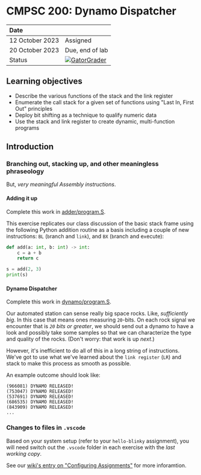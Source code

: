 # CMPSC 200: Dynamo Dispatcher

| Date              |          |
|:------------------|:---------|
| 12 October 2023 | Assigned  |
| 20 October 2023| Due, end of lab       |
| Status           | [![GatorGrader](../../actions/workflows/main.yml/badge.svg)](../../actions/workflows/main.yml) |


## Learning objectives

* Describe the various functions of the stack and the link register
* Enumerate the call stack for a given set of functions using "Last In, First Out" principles
* Deploy bit shifting as a technique to qualify numeric data
* Use the stack and link register to create dynamic, multi-function programs

## Introduction

### Branching out, stacking up, and other meaningless phraseology

But, _very meaningful Assembly instructions_.

#### Adding it up

Complete this work in [adder/program.S](adder/program.S).

This exercise replicates our class discussion of the basic stack frame using the following Python addition routine as a basis including a couple of new instructions: `BL` (`b`ranch and `link`), and `BX` (`b`ranch and e`x`ecute):

```python
def add(a: int, b: int) -> int:
	c = a + b
	return c

s = add(2, 3)
print(s)
```

#### Dynamo Dispatcher

Complete this work in [dynamo/program.S](dynamo/program.S).

Our automated station can sense really big space rocks. Like, _sufficiently big_. In this case that means ones measuring `20`-bits. On each rock signal we encounter that is _`20` bits or greater_, we should send out a dynamo to have a look and possibly take some samples so that we can characterize the type and quality of the rocks. (Don't worry: that work is up _next_.)

However, it's inefficient to do all of this in a long string of instructions. We've got to use what we've learned about the `link register` (`LR`) and stack to make this process as smooth as possible. 

An example outcome should look like:

```
(966081) DYNAMO RELEASED!
(753047) DYNAMO RELEASED!
(537691) DYNAMO RELEASED!
(686535) DYNAMO RELEASED!
(843909) DYNAMO RELEASED!
...
```

### Changes to files in `.vscode`

Based on your system setup (refer to your `hello-blinky` assignment), you will need switch out the `.vscode` folder in each exercise with the _last working copy_.

See our [wiki's entry  on "Configuring Assignments"](https://github.com/allegheny-college-cmpsc-200-fall-2023/course-materials/wiki/03-Configuring-Assignments)
for more inforamtion.
